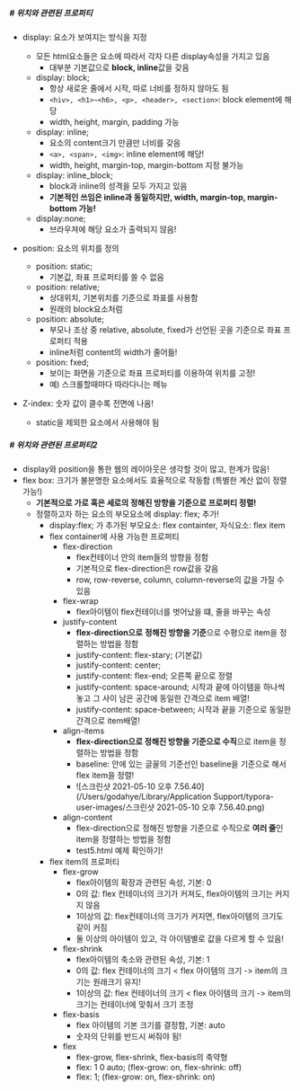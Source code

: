 ##### # 위치와 관련된 프로퍼티

* display: 요소가 보여지는 방식을 지정

  * 모든 html요소들은 요소에 따라서 각자 다른 display속성을 가지고 있음
    * 대부분 기본값으로 **block, inline**값을 갖음
  * display: block;
    * 항상 새로운 줄에서 시작, 따로 너비를 정하지 않아도 됨
    * `<hiv>, <h1>~<h6>, <p>, <header>, <section>`: block element에 해당
    * width, height, margin, padding 가능 
  * display: inline;
    * 요소의 content크기 만큼만 너비를 갖음
    * `<a>, <span>, <img>`: inline element에 해당!
    * width, height, margin-top, margin-bottom 지정 불가능
  * display: inline_block;
    * block과 inline의 성격을 모두 가지고 있음
    * **기본적인 쓰임은 inline과 동일하지만, width, margin-top, margin-bottom 가능!**
  * display:none;
    * 브라우져에 해당 요소가 출력되지 않음!

  

* position: 요소의 위치를 정의

  * position: static; 
    * 기본값, 좌표 프로퍼티를 쓸 수 없음
  * position: relative;
    * 상대위치, 기본위치를 기준으로 좌표를 사용함
    * 원래의 block요소처럼
  * position: absolute;
    * 부모나 조상 중 relative, absolute, fixed가 선언된 곳을 기준으로 좌표 프로퍼티 적용
    * inline처럼 content의 width가 줄어듦!
  * position: fxed;
    * 보이는 화면을 기준으로 좌표 프로퍼티를 이용하여 위치를 고정!
    * 예) 스크롤할때마다 따라다니는 메뉴

  

* Z-index: 숫자 값이 클수록 전면에 나옴!

  * static을 제외한 요소에서 사용해야 됨



##### # 위치와 관련된 프로퍼티2

* display와 position을 통한 웹의 레이아웃은 생각할 것이 많고, 한계가 많음!
* flex box: 크기가 불분명한 요소에서도 효율적으로 작동함 (특별한 계산 없이 정렬 가능!)
  * **기본적으로 가로 혹은 세로의 정해진 방향을 기준으로 프로퍼티 정렬!**
  * 정렬하고자 하는 요소의 부모요소에 display: flex; 추가!
    * display:flex; 가 추가된 부모요소: flex containter, 자식요소: flex item 
    * flex container에 사용 가능한 프로퍼티
      * flex-direction
        * flex컨테이너 안의 item들의 방향을 정함
        * 기본적으로 flex-direction은 row값을 갖음
        * row, row-reverse, column, column-reverse의 값을 가질 수 있음
      * flex-wrap
        * flex아이템이 flex컨테이너를 벗어났을 떄, 줄을 바꾸는 속성
      * justify-content
        * **flex-direction으로** **정해진 방향을 기준**으로 수평으로 item을 정렬하는 방법을 정함
        * justify-content: flex-stary; (기본값)
        * justify-content: center;
        * justify-content: flex-end; 오른쪽 끝으로 정렬
        * justify-content: space-around; 시작과 끝에 아이템을 하나씩 놓고 그 사이 남은 공간에 동일한 간격으로 item 배열!
        * justify-content: space-between; 시작과 끝을 기준으로 동일한 간격으로 item배열!
      * align-items
        * **flex-direction으로 정해진 방향을 기준으로 수직**으로 item을 정렬하는 방법을 정함
        * baseline: 안에 있는 글꼴의 기준선인 baseline을 기준으로 해서 flex item을 정렬!
        * ![스크린샷 2021-05-10 오후 7.56.40](/Users/godahye/Library/Application Support/typora-user-images/스크린샷 2021-05-10 오후 7.56.40.png)
      * align-content
        * flex-direction으로 정해진 방향을 기준으로 수직으로 **여러 줄**인 item을 정렬하는 방법을 정함
        * test5.html 예제 확인하기!
    * flex item의 프로퍼티
      * flex-grow
        * flex아이템의 확장과 관련된 속성, 기본: 0
        * 0의 값:  flex 컨테이너의 크기가 커져도, flex아이템의 크기는 커지지 않음
        * 1이상의 값: flex컨테이너의 크기가 커지면, flex아이템의 크기도 같이 커짐
        * 둘 이상의 아이템이 있고, 각 아이템별로 값을 다르게 할 수 있음!
      * flex-shrink
        * flex아이템의 축소와 관련된 속성, 기본: 1
        * 0의 값: flex 컨테이너의 크기 < flex 아이템의 크기 -> item의 크기는 원래크기 유지!
        * 1이상의 값:  flex 컨테이너의 크기 < flex 아이템의 크기 -> item의 크기는 컨테이너에 맞춰서 크기 조정
      * flex-basis
        * flex 아이템의 기본 크기를 결정함, 기본: auto
        * 숫자의 단위를 반드시 써줘야 됨!
      * flex
        * flex-grow, flex-shrink, flex-basis의 축약형
        * flex: 1 0 auto; (flex-grow: on, flex-shrink: off)
        * flex: 1; (flex-grow: on, flex-shrink: on)